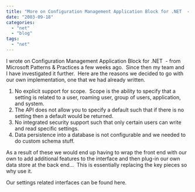 ```yaml
---
title: "More on Configuration Management Application Block for .NET  - from Microsoft Patterns & Practices"
date: "2003-09-18"
categories: 
  - "net"
  - "blog"
tags: 
  - "net"
---
```


I wrote on Configuration Management Application Block for .NET  - from Microsoft Patterns & Practices a few weeks ago.  Since then my team and I have investigated it further.  Here are the reasons we decided to go with our own implementation, one that we had already written.

1. No explicit support for scope.  Scope is the ability to specify that a setting is related to a user, roaming user, group of users, application, and system.
2. The API does not allow you to specify a default such that if there is no setting then a default would be returned.
3. No integrated security support such that only certain users can write and read specific settings.
4. Data persistence into a database is not configurable and we needed to do custom schema stuff.

As a result of these we would end up having to wrap the front end with our own to add additional features to the interface and then plug-in our own data store at the back end...  This is essentially replacing the key pieces so why use it.

Our settings related interfaces can be found here.

